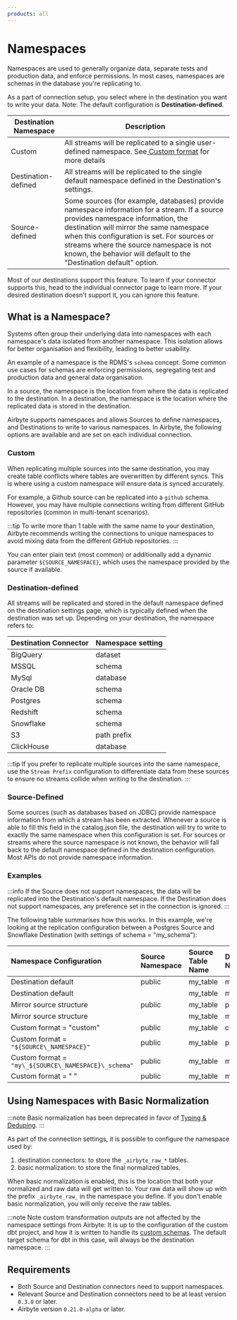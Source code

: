 ```yaml
---
products: all
---
```


# Namespaces

Namespaces are used to generally organize data, separate tests and production data, and enforce permissions. In most cases, namespaces are schemas in the database you're replicating to.

As a part of connection setup, you select where in the destination you want to write your data. Note: The default configuration is **Destination-defined**.

| Destination Namespace | Description                                                                                                                                                                                                                                                                                                                                 |
| --------------------- | ------------------------------------------------------------------------------------------------------------------------------------------------------------------------------------------------------------------------------------------------------------------------------------------------------------------------------------------- |
| Custom                | All streams will be replicated to a single user-defined namespace. See<a href="/using-airbyte/core-concepts/namespaces#custom"> Custom format</a> for more details                                                                                                                                                                       |
| Destination-defined   | All streams will be replicated to the single default namespace defined in the Destination's settings.                                                                                                                                                                                                                                       |
| Source-defined        | Some sources (for example, databases) provide namespace information for a stream. If a source provides namespace information, the destination will mirror the same namespace when this configuration is set. For sources or streams where the source namespace is not known, the behavior will default to the "Destination default" option. |

Most of our destinations support this feature. To learn if your connector supports this, head to the individual connector page to learn more. If your desired destination doesn't support it, you can ignore this feature.

## What is a Namespace?

Systems often group their underlying data into namespaces with each namespace's data isolated from another namespace. This isolation allows for better organisation and flexibility, leading to better usability.

An example of a namespace is the RDMS's `schema` concept. Some common use cases for schemas are enforcing permissions, segregating test and production data and general data organisation.

In a source, the namespace is the location from where the data is replicated to the destination. In a destination, the namespace is the location where the replicated data is stored in the destination.

Airbyte supports namespaces and allows Sources to define namespaces, and Destinations to write to various namespaces. In Airbyte, the following options are available and are set on each individual connection.

### Custom

When replicating multiple sources into the same destination, you may create table conflicts where tables are overwritten by different syncs. This is where using a custom namespace will ensure data is synced accurately.

For example, a Github source can be replicated into a `github` schema. However, you may have multiple connections writing from different GitHub repositories \(common in multi-tenant scenarios\).

:::tip
To write more than 1 table with the same name to your destination, Airbyte recommends writing the connections to unique namespaces to avoid mixing data from the different GitHub repositories.
:::

You can enter plain text (most common) or additionally add a dynamic parameter `${SOURCE_NAMESPACE}`, which uses the namespace provided by the source if available.

### Destination-defined

All streams will be replicated and stored in the default namespace defined on the destination settings page, which is typically defined when the destination was set up. Depending on your destination, the namespace refers to:

| Destination Connector | Namespace setting |
| :-------------------- | :---------------- |
| BigQuery              | dataset           |
| MSSQL                 | schema            |
| MySql                 | database          |
| Oracle DB             | schema            |
| Postgres              | schema            |
| Redshift              | schema            |
| Snowflake             | schema            |
| S3                    | path prefix       |
| ClickHouse            | database          |

:::tip
If you prefer to replicate multiple sources into the same namespace, use the `Stream Prefix` configuration to differentiate data from these sources to ensure no streams collide when writing to the destination.
:::

### Source-Defined

Some sources \(such as databases based on JDBC\) provide namespace information from which a stream has been extracted. Whenever a source is able to fill this field in the catalog.json file, the destination will try to write to exactly the same namespace when this configuration is set. For sources or streams where the source namespace is not known, the behavior will fall back to the default namespace defined in the destination configuration. Most APIs do not provide namespace information.

### Examples

:::info
If the Source does not support namespaces, the data will be replicated into the Destination's default namespace. If the Destination does not support namespaces, any preference set in the connection is ignored.
:::

The following table summarises how this works. In this example, we're looking at the replication configuration between a Postgres Source and Snowflake Destination \(with settings of schema = "my_schema"\):

| Namespace Configuration                              | Source Namespace | Source Table Name | Destination Namespace | Destination Table Name |
| :--------------------------------------------------- | :--------------- | :---------------- | :-------------------- | :--------------------- |
| Destination default                                  | public           | my_table          | my_schema             | my_table               |
| Destination default                                  |                  | my_table          | my_schema             | my_table               |
| Mirror source structure                              | public           | my_table          | public                | my_table               |
| Mirror source structure                              |                  | my_table          | my_schema             | my_table               |
| Custom format = "custom"                             | public           | my_table          | custom                | my_table               |
| Custom format = `"${SOURCE\_NAMESPACE}"`             | public           | my_table          | public                | my_table               |
| Custom format = `"my\_${SOURCE\_NAMESPACE}\_schema"` | public           | my_table          | my_public_schema      | my_table               |
| Custom format = " "                                  | public           | my_table          | my_schema             | my_table               |

## Using Namespaces with Basic Normalization

:::note
Basic normalization has been deprecated in favor of [Typing & Deduping](/platform/using-airbyte/core-concepts/typing-deduping).
:::

As part of the connection settings, it is possible to configure the namespace used by: 
1. destination connectors: to store the `_airbyte_raw_*` tables. 
2. basic normalization: to store the final normalized tables.

When basic normalization is enabled, this is the location that both your normalized and raw data will get written to. Your raw data will show up with the prefix `_airbyte_raw_` in the namespace you define. If you don't enable basic normalization, you will only receive the raw tables.

:::note
Note custom transformation outputs are not affected by the namespace settings from Airbyte: It is up to the configuration of the custom dbt project, and how it is written to handle its [custom schemas](https://docs.getdbt.com/docs/building-a-dbt-project/building-models/using-custom-schemas). The default target schema for dbt in this case, will always be the destination namespace.
:::

## Requirements

- Both Source and Destination connectors need to support namespaces.
- Relevant Source and Destination connectors need to be at least version `0.3.0` or later.
- Airbyte version `0.21.0-alpha` or later.
